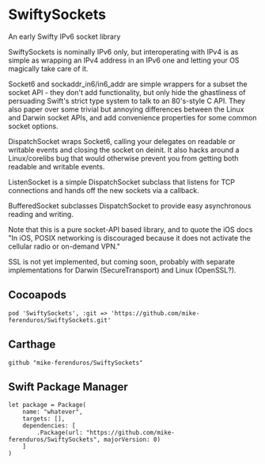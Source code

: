 # SwiftySockets
An early Swifty IPv6 socket library

SwiftySockets is nominally IPv6 only, but interoperating with IPv4 is as simple as wrapping an IPv4 address in an IPv6 one and letting your OS magically take care of it.

Socket6 and sockaddr_in6/in6_addr are simple wrappers for a subset the socket API - they don't add functionality, but only hide the ghastliness of persuading Swift's strict type system to talk to an 80's-style C API. They also paper over some trivial but annoying differences between the Linux and Darwin socket APIs, and add convenience properties for some common socket options.

DispatchSocket wraps Socket6, calling your delegates on readable or writable events and closing the socket on deinit. It also hacks around a Linux/corelibs bug that would otherwise prevent you from getting both readable and writable events.

ListenSocket is a simple DispatchSocket subclass that listens for TCP connections and hands off the new sockets via a callback.

BufferedSocket subclasses DispatchSocket to provide easy asynchronous reading and writing.

Note that this is a pure socket-API based library, and to quote the iOS docs "In iOS, POSIX networking is discouraged because it does not activate the cellular radio or on-demand VPN."

SSL is not yet implemented, but coming soon, probably with separate implementations for Darwin (SecureTransport) and Linux (OpenSSL?).

## Cocoapods
    pod 'SwiftySockets', :git => 'https://github.com/mike-ferenduros/SwiftySockets.git'

## Carthage
    github "mike-ferenduros/SwiftySockets"

## Swift Package Manager
    let package = Package(
    	name: "whatever",
    	targets: [],
    	dependencies: [
    		.Package(url: "https://github.com/mike-ferenduros/SwiftySockets", majorVersion: 0)
    	]
    )
